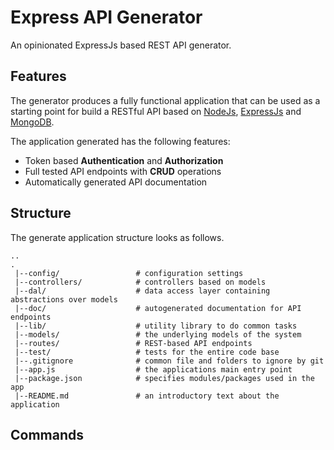 # Express API Generator

An opinionated ExpressJs based REST API generator.

## Features
The generator produces a fully functional application that can be used as a starting point for build a RESTful API based
on [NodeJs](https://nodejs.org), [ExpressJs](http://expressjs.com) and [MongoDB](https://www.mongodb.com/).

The application generated has the following features:

  - Token based **Authentication** and **Authorization**
  - Full tested API endpoints with **CRUD** operations
  - Automatically generated API documentation
  

## Structure
The generate application structure looks as follows.
```
..
.
 |--config/                 # configuration settings 
 |--controllers/            # controllers based on models
 |--dal/                    # data access layer containing abstractions over models
 |--doc/                    # autogenerated documentation for API endpoints 
 |--lib/                    # utility library to do common tasks
 |--models/                 # the underlying models of the system
 |--routes/                 # REST-based API endpoints
 |--test/                   # tests for the entire code base
 |--.gitignore              # common file and folders to ignore by git
 |--app.js                  # the applications main entry point 
 |--package.json            # specifies modules/packages used in the app
 |--README.md               # an introductory text about the application
```

## Commands